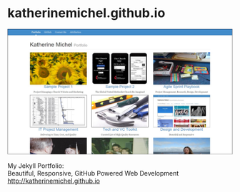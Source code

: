 katherinemichel.github.io
=========================

![](images/portfolio-large.jpg)

My Jekyll Portfolio: <br>
Beautiful, Responsive, GitHub Powered Web Development <br>
http://katherinemichel.github.io



